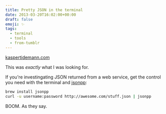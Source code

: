```yaml
---
title: Pretty JSON in the terminal
date: 2013-03-20T16:02:00+00:00
draft: false
emoji: ✨
tags:
  - terminal
  - tools
  - from-tumblr
---
```

[kaspertidemann.com](https://web.archive.org/web/20141024021149/http://www.kaspertidemann.com/pretty-printing-json-in-the-terminal/)

This was _exactly_ what I was looking for.

If you're investingating JSON returned from a web service, get the control you need with the terminal and [jsonpp](https://github.com/jmhodges/jsonpp):

```sh
brew install jsonpp
curl -u username:password http://awesome.com/stuff.json | jsonpp 
```

BOOM. As they say.
